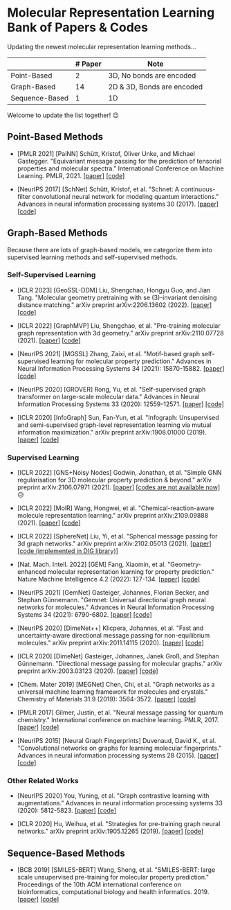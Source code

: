 # Molecular Representation Learning Bank of Papers & Codes

Updating the newest molecular representation learning methods... 

|                | # Paper | Note                       |
|----------------|---------|----------------------------|
| Point-Based    | 2       | 3D, No bonds are encoded   |
| Graph-Based    | 14      | 2D & 3D, Bonds are encoded |
| Sequence-Based | 1       | 1D                         |

Welcome to update the list together! 😉



## Point-Based Methods

- [PMLR 2021] [PaiNN] Schütt, Kristof, Oliver Unke, and Michael Gastegger. "Equivariant message passing for the prediction of tensorial properties and molecular spectra." International Conference on Machine Learning. PMLR, 2021. [[paper]](https://proceedings.mlr.press/v139/schutt21a.html?ref=https://githubhelp.com) [[code]](https://github.com/atomistic-machine-learning/schnetpack)

- [NeurIPS 2017] [SchNet] Schütt, Kristof, et al. "Schnet: A continuous-filter convolutional neural network for modeling quantum interactions." Advances in neural information processing systems 30 (2017). [[paper]](https://proceedings.neurips.cc/paper/2017/hash/303ed4c69846ab36c2904d3ba8573050-Abstract.html) [[code]](https://github.com/atomistic-machine-learning/SchNet)



## Graph-Based Methods

Because there are lots of graph-based models, we categorize them into supervised learning methods and self-supervised methods. 

### Self-Supervised Learning

- [ICLR 2023] [GeoSSL-DDM] Liu, Shengchao, Hongyu Guo, and Jian Tang. "Molecular geometry pretraining with se (3)-invariant denoising distance matching." arXiv preprint arXiv:2206.13602 (2022). [[paper]](https://arxiv.org/abs/2206.13602) [[code]](https://github.com/chao1224/GeoSSL) 

- [ICLR 2022] [GraphMVP] Liu, Shengchao, et al. "Pre-training molecular graph representation with 3d geometry." arXiv preprint arXiv:2110.07728 (2021). [[paper]](https://arxiv.org/abs/2110.07728) [[code]](https://github.com/chao1224/GraphMVP) 

- [NeurIPS 2021] [MGSSL] Zhang, Zaixi, et al. "Motif-based graph self-supervised learning for molecular property prediction." Advances in Neural Information Processing Systems 34 (2021): 15870-15882. [[paper]](https://arxiv.org/abs/2110.00987) [[code]](https://github.com/zaixizhang/MGSSL) 

- [NeurIPS 2020] [GROVER] Rong, Yu, et al. "Self-supervised graph transformer on large-scale molecular data." Advances in Neural Information Processing Systems 33 (2020): 12559-12571. [[paper]](https://proceedings.neurips.cc/paper/2020/hash/94aef38441efa3380a3bed3faf1f9d5d-Abstract.html) [[code]](https://github.com/tencent-ailab/grover)

- [ICLR 2020] [InfoGraph] Sun, Fan-Yun, et al. "Infograph: Unsupervised and semi-supervised graph-level representation learning via mutual information maximization." arXiv preprint arXiv:1908.01000 (2019). [[paper]](https://arxiv.org/abs/1908.01000) [[code]](https://github.com/sunfanyunn/InfoGraph) 



### Supervised Learning

- [ICLR 2022] [GNS+Noisy Nodes] Godwin, Jonathan, et al. "Simple GNN regularisation for 3D molecular property prediction & beyond." arXiv preprint arXiv:2106.07971 (2021). [[paper]](https://arxiv.org/abs/2106.07971) [[codes are not available now]]()😥

- [ICLR 2022] [MolR] Wang, Hongwei, et al. "Chemical-reaction-aware molecule representation learning." arXiv preprint arXiv:2109.09888 (2021). [[paper]](https://arxiv.org/abs/2109.09888) [[code]](https://github.com/hwwang55/MolR) 

- [ICLR 2022] [SphereNet] Liu, Yi, et al. "Spherical message passing for 3d graph networks." arXiv preprint arXiv:2102.05013 (2021). [[paper]](https://arxiv.org/abs/2102.05013) [[code (implemented in DIG library)]](https://github.com/divelab/DIG) 

- [Nat. Mach. Intell. 2022] [GEM] Fang, Xiaomin, et al. "Geometry-enhanced molecular representation learning for property prediction." Nature Machine Intelligence 4.2 (2022): 127-134. [[paper]](https://www.nature.com/articles/s42256-021-00438-4.) [[code]](https://github.com/PaddlePaddle/PaddleHelix/tree/dev/apps/pretrained_compound/ChemRL/GEM) 

- [NeurIPS 2021] [GemNet] Gasteiger, Johannes, Florian Becker, and Stephan Günnemann. "Gemnet: Universal directional graph neural networks for molecules." Advances in Neural Information Processing Systems 34 (2021): 6790-6802. [[paper]](https://proceedings.neurips.cc/paper/2021/hash/35cf8659cfcb13224cbd47863a34fc58-Abstract.html) [[code]](https://github.com/TUM-DAML/gemnet_pytorch)

- [NeurIPS 2020] [DimeNet++] Klicpera, Johannes, et al. "Fast and uncertainty-aware directional message passing for non-equilibrium molecules." arXiv preprint arXiv:2011.14115 (2020). [[paper]](https://arxiv.org/abs/2011.14115) [[code]](https://github.com/gasteigerjo/dimenet)

- [ICLR 2020] [DimeNet] Gasteiger, Johannes, Janek Groß, and Stephan Günnemann. "Directional message passing for molecular graphs." arXiv preprint arXiv:2003.03123 (2020). [[paper]](https://arxiv.org/abs/2003.03123) [[code]](https://github.com/gasteigerjo/dimenet)

- [Chem. Mater 2019] [MEGNet] Chen, Chi, et al. "Graph networks as a universal machine learning framework for molecules and crystals." Chemistry of Materials 31.9 (2019): 3564-3572. [[paper]](https://pubs.acs.org/doi/full/10.1021/acs.chemmater.9b01294?casa_token=Qt91hGc97ywAAAAA%3A_uRAvtFkZVg-YHOeSw1mgP5K-pHBPqUpErJFugRveatjcHKJzcsoQACGsBbIxXJ0CFrY2Ug2jnXgcA) [[code]](https://github.com/materialsvirtuallab/megnet)

- [PMLR 2017] Gilmer, Justin, et al. "Neural message passing for quantum chemistry." International conference on machine learning. PMLR, 2017. [[paper]](https://proceedings.mlr.press/v70/gilmer17a) [[code]](https://github.com/priba/nmp_qc) 

- [NeurIPS 2015] [Neural Graph Fingerprints] Duvenaud, David K., et al. "Convolutional networks on graphs for learning molecular fingerprints." Advances in neural information processing systems 28 (2015). [[paper]](https://proceedings.neurips.cc/paper/2015/hash/f9be311e65d81a9ad8150a60844bb94c-Abstract.html) [[code]](https://github.com/HIPS/neural-fingerprint)



### Other Related Works

- [NeurIPS 2020] You, Yuning, et al. "Graph contrastive learning with augmentations." Advances in neural information processing systems 33 (2020): 5812-5823. [[paper]](https://proceedings.neurips.cc/paper/2020/hash/3fe230348e9a12c13120749e3f9fa4cd-Abstract.html) [[code]](https://github.com/Shen-Lab/GraphCL) 

- [ICLR 2020] Hu, Weihua, et al. "Strategies for pre-training graph neural networks." arXiv preprint arXiv:1905.12265 (2019). [[paper]](https://arxiv.org/abs/1905.12265) [[code]](https://github.com/snap-stanford/pretrain-gnns/) 



## Sequence-Based Methods

- [BCB 2019] [SMILES-BERT] Wang, Sheng, et al. "SMILES-BERT: large scale unsupervised pre-training for molecular property prediction." Proceedings of the 10th ACM international conference on bioinformatics, computational biology and health informatics. 2019. [[paper]](https://dl.acm.org/doi/abs/10.1145/3307339.3342186?casa_token=ROSIBxMX2UkAAAAA:q9M-DLpNJozQWqWEABwskuANeWuj8dPhU9ijopTfmnXJw3l7bjUuKEXI-br4yc4PG5cxVU5MT5Y) [[code]](https://github.com/uta-smile/SMILES-BERT)



<!-- ## Format

- [] <MLA cite> [[paper]]() [[code]]() 

-->